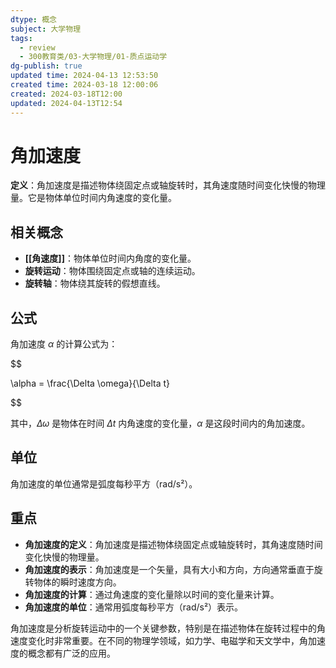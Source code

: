 ```yaml
---
dtype: 概念
subject: 大学物理
tags:
  - review
  - 300教育类/03-大学物理/01-质点运动学
dg-publish: true
updated time: 2024-04-13 12:53:50
created time: 2024-03-18 12:00:06
created: 2024-03-18T12:00
updated: 2024-04-13T12:54
---
```


# 角加速度

**定义**：角加速度是描述物体绕固定点或轴旋转时，其角速度随时间变化快慢的物理量。它是物体单位时间内角速度的变化量。

## 相关概念
- **[[角速度]]**：物体单位时间内角度的变化量。
- **旋转运动**：物体围绕固定点或轴的连续运动。
- **旋转轴**：物体绕其旋转的假想直线。

## 公式

角加速度 $\alpha$ 的计算公式为：

$$

\alpha = \frac{\Delta \omega}{\Delta t}

$$

其中，$\Delta \omega$ 是物体在时间 $\Delta t$ 内角速度的变化量，$\alpha$ 是这段时间内的角加速度。

## 单位

角加速度的单位通常是弧度每秒平方（rad/s²）。

## 重点
- **角加速度的定义**：角加速度是描述物体绕固定点或轴旋转时，其角速度随时间变化快慢的物理量。
- **角加速度的表示**：角加速度是一个矢量，具有大小和方向，方向通常垂直于旋转物体的瞬时速度方向。
- **角加速度的计算**：通过角速度的变化量除以时间的变化量来计算。
- **角加速度的单位**：通常用弧度每秒平方（rad/s²）表示。

角加速度是分析旋转运动中的一个关键参数，特别是在描述物体在旋转过程中的角速度变化时非常重要。在不同的物理学领域，如力学、电磁学和天文学中，角加速度的概念都有广泛的应用。

